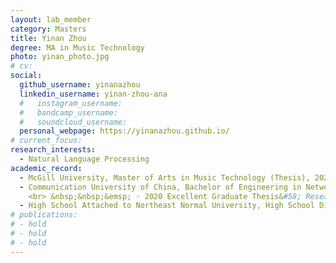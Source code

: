 ```yaml
---
layout: lab_member
category: Masters
title: Yinan Zhou
degree: MA in Music Technology
photo: yinan_photo.jpg
# cv:
social:
  github_username: yinanazhou
  linkedin_username: yinan-zhou-ana
  #   instagram_username:
  #   bandcamp_username:
  #   soundcloud_username:
  personal_webpage: https://yinanazhou.github.io/
# current_focus:
research_interests:
  - Natural Language Processing
academic_record:
  - McGill University, Master of Arts in Music Technology (Thesis), 2020-2022
  - Communication University of China, Bachelor of Engineering in Network Engineering, 2016-2020
    <br> &nbsp;&nbsp;&emsp; ◦ 2020 Excellent Graduate Thesis&#58; Research on Optical Music Notation Recognition Based on Convolutional Neural Network
  - High School Attached to Northeast Normal University, High School Diploma in Science, 2013-2016
# publications:
# - hold
# - hold
# - hold
---
```


<!-- FILL IN BIO HERE -->
